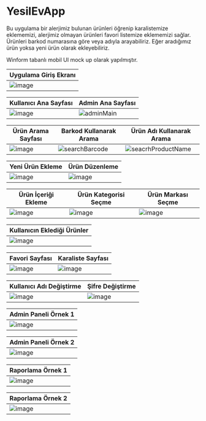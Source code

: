 # YesilEvApp

Bu uygulama bir alerjimiz bulunan ürünleri öğrenip karalistemize eklememizi, alerjimiz olmayan ürünleri favori listemize eklememizi sağlar.
Ürünleri barkod numarasına göre veya adıyla arayabiliriz.
Eğer aradığımız ürün yoksa yeni ürün olarak ekleyebiliriz.

Winform tabanlı mobil UI mock up olarak yapılmıştır.

|Uygulama Giriş Ekranı|
  |-|
  |![image](https://user-images.githubusercontent.com/18614094/196908255-67b46e13-96f2-462a-8f53-b5e6c84a7221.png)|
  
 |Kullanıcı Ana Sayfası|Admin Ana Sayfası|
  |-|-|
  |![image](https://user-images.githubusercontent.com/18614094/196911253-60340cfc-0f4f-4922-b667-76058550e7b3.png)|![adminMain](https://user-images.githubusercontent.com/18614094/196909181-d94403d9-c9f5-489c-9475-01d52b61f3f8.png)|

 |Ürün Arama Sayfası|Barkod Kullanarak Arama|Ürün Adı Kullanarak Arama|
  |-|-|-|
  |![image](https://user-images.githubusercontent.com/18614094/196931012-47ebb4a3-7aa4-4cbd-86b3-7a121824d875.png)|![searchBarcode](https://user-images.githubusercontent.com/18614094/196931206-bf92a590-cb1d-44c4-99de-f5715a9acaba.png)|![seacrhProductName](https://user-images.githubusercontent.com/18614094/196931414-81e1f8c2-0e4c-4784-8984-487d81b6069a.png)|

 |Yeni Ürün Ekleme|Ürün Düzenleme|
  |-|-|
  |![image](https://user-images.githubusercontent.com/18614094/196943650-4892f359-0d1f-4418-b985-e97ca097651e.png)|![image](https://user-images.githubusercontent.com/18614094/196943800-bc0de2c0-0e54-4dff-a37d-d85a9e55d608.png)|
  
 |Ürün İçeriği Ekleme|Ürün Kategorisi Seçme|Ürün Markası Seçme|
  |-|-|-|
  |![image](https://user-images.githubusercontent.com/18614094/196944312-e823706d-4c10-400d-ac87-cc4e6f2277df.png)|![image](https://user-images.githubusercontent.com/18614094/196944169-d05aea32-6c01-4716-9077-17b6fc3cb1d5.png)|![image](https://user-images.githubusercontent.com/18614094/196944065-4bbb5af4-ac6c-410f-806f-c2ad70887edd.png)|

 |Kullanıcın Eklediği Ürünler|
  |-|
  |![image](https://user-images.githubusercontent.com/18614094/196943289-459bf121-9a82-4949-848e-15bde035dbcd.png)|
  
 |Favori Sayfası|Karaliste Sayfası|
  |-|-|
  |![image](https://user-images.githubusercontent.com/18614094/196944629-de8861ab-58bf-47f6-b3e4-e3581d05f8d2.png)|![image](https://user-images.githubusercontent.com/18614094/196944749-77e283bf-4fdd-446f-bc79-c39c9599e556.png)|
  
   |Kullanıcı Adı Değiştirme|Şifre Değiştirme|
  |-|-|
  |![image](https://user-images.githubusercontent.com/18614094/196942898-a00e36e8-79f1-4730-afd6-7bde0984647d.png)|![image](https://user-images.githubusercontent.com/18614094/196942972-ffd3a653-e90d-4662-8577-470d5344f6a8.png)|

 |Admin Paneli Örnek 1|
  |-|
  |![image](https://user-images.githubusercontent.com/18614094/196935465-62cd0a61-fd4d-4364-a0d9-cc1016f7e8ce.png)|

|Admin Paneli Örnek 2|
  |-|
  |![image](https://user-images.githubusercontent.com/18614094/196935724-5ecc1651-291d-4a7e-b29e-b584493ae230.png)|

 |Raporlama Örnek 1|
  |-|
  |![image](https://user-images.githubusercontent.com/18614094/196934836-0ebba086-5aa2-4733-8485-b0b51d8d9c99.png)|

 |Raporlama Örnek 2|
  |-|
  |![image](https://user-images.githubusercontent.com/18614094/196935973-f4d9498c-8b07-412e-b24b-8b083d9b8f6a.png)|

